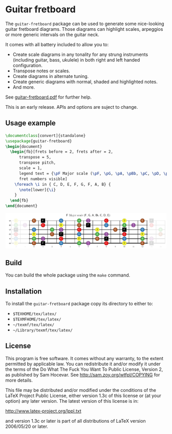 # Guitar fretboard

The `guitar-fretboard` package can be used to generate some nice-looking
guitar fretboard diagrams. Those diagrams can highlight scales, arpeggios or
more generic intervals on the guitar neck.

It comes with all battery included to allow you to:

* Create scale diagrams in any tonality for any strung instruments
  (including guitar, bass, ukulele) in both right and left handed
  configuration.
* Transpose notes or scales.
* Create diagrams in alternate tuning.
* Create generic diagrams with normal, shaded and highlighted notes.
* And more.

See [guitar-fretboard.pdf](guitar-fretboard.pdf) for further help.

This is an early release. APIs and options are suject to change.

## Usage example

```latex
\documentclass[convert]{standalone}
\usepackage{guitar-fretboard}
\begin{document}
  \begin{fb}[frets before = 2, frets after = 2,
      transpose = 5,
      transpose pitch,
      scale = 1,
      legend text = {\pF Major scale (\pF, \pG, \pA, \pBb, \pC, \pD, \pE)},
      fret numbers visible]
    \foreach \i in { C, D, E, F, G, F, A, B} {
      \note[lower]{\i}
    }
  \end{fb}
\end{document}
```

![standalone](standalone.png)

## Build

You can build the whole package using the `make` command.

## Installation

To install the `guitar-fretboard` package copy its directory to either to:

- `$TEXHOME/tex/latex/`
- `$TEXMFHOME/tex/latex/`
- `~/texmf/tex/latex/`
- `~/Library/texmf/tex/latex/`


## License

This program is free software. It comes without any warranty, to the extent
permitted by applicable law. You can redistribute it and/or modify it under
the terms of the Do What The Fuck You Want To Public License, Version 2, as
published by Sam Hocevar. See http://sam.zoy.org/wtfpl/COPYING for more
details.

This file may be distributed and/or modified under the conditions of
the LaTeX Project Public License, either version 1.3c of this license
or (at your option) any later version. The latest version of this
license is in:

http://www.latex-project.org/lppl.txt

and version 1.3c or later is part of all distributions of LaTeX
version 2006/05/20 or later.
